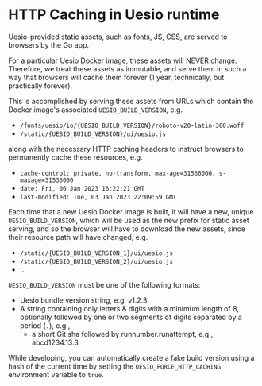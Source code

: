 # HTTP Caching in Uesio runtime

Uesio-provided static assets, such as fonts, JS, CSS, are served to browsers by the Go app.

For a particular Uesio Docker image, these assets will NEVER change. Therefore, we treat these assets as immutable, and serve them in such a way that browsers will cache them forever (1 year, technically, but practically forever).

This is accomplished by serving these assets from URLs which contain the Docker image's associated `UESIO_BUILD_VERSION`, e.g.

- `/fonts/uesio/io/{UESIO_BUILD_VERSION}/roboto-v20-latin-300.woff`
- `/static/{UESIO_BUILD_VERSION}/ui/uesio.js`

along with the necessary HTTP caching headers to instruct browsers to permanently cache these resources, e.g.

- `cache-control: private, no-transform, max-age=31536000, s-maxage=31536000`
- `date: Fri, 06 Jan 2023 16:22:21 GMT`
- `last-modified: Tue, 03 Jan 2023 22:09:59 GMT`

Each time that a new Uesio Docker image is built, it will have a new, unique `UESIO_BUILD_VERSION`, which will be used as the new prefix for static asset serving, and so the browser will have to download the new assets, since their resource path will have changed, e.g.

- `/static/{UESIO_BUILD_VERSION_1}/ui/uesio.js`
- `/static/{UESIO_BUILD_VERSION_2}/ui/uesio.js`
- ...

`UESIO_BUILD_VERSION` must be one of the following formats:

- Uesio bundle version string, e.g. v1.2.3
- A string containing only letters & digits with a minimum length of 8, optionally followed by one or two segments of digits separated by a period (`.`), e.g.,
  - a short Git sha followed by runnumber.runattempt, e.g., abcd1234.13.3

While developing, you can automatically create a fake build version using a hash of the current time by setting the `UESIO_FORCE_HTTP_CACHING` environment variable to `true`.
